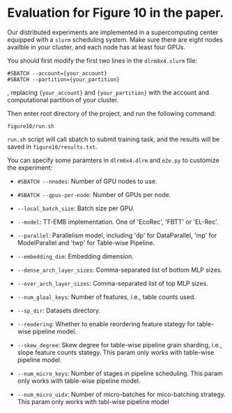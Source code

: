 # Evaluation for Figure 10 in the paper.

Our distributed experiments are implemented in a supercomputing center equipped with a `slurm` scheduling system.
Make sure there are eight nodes availble in your cluster, and each node has at least four GPUs.


You should first modify the first two lines in the `dlrm8x4.slurm` file:

```
#SBATCH --account={your_account}
#SBATCH --partition={your_partition}
```

, replacing `{your_account}` and `{your_partition}` with the account and computational partition of your cluster.

Then enter root directory of the project, and run the following command:

```
figure10/run.sh
```

`run.sh` script will call sbatch to submit training task, and the results will be saved in `figure10/results.txt`. 

You can specify some paramters in `dlrm8x4.dlrm` and `e2e.py` to customize the experiment:

+ `#SBATCH --nnodes`: Number of GPU nodes to use.

+ `#SBATCH --gpus-per-node`: Number of GPUs per node.

+ `--local_batch_size`: Batch size per GPU.

+ `--model`: TT-EMB implementation. One of 'EcoRec', 'FBTT' or 'EL-Rec'.

+ `--parallel`: Parallelism model, including 'dp' for DataParallel, 'mp' for ModelParallel and 'twp' for Table-wise Pipeline.

+ `--embedding_dim`: Embedding dimension.

+ `--dense_arch_layer_sizes`: Comma-separated list of bottom MLP sizes.

+ `--over_arch_layer_sizes`: Comma-separated list of top MLP sizes.

+ `--num_gloal_keys`: Number of features, i.e., table counts used.

+ `--sp_dir`: Datasets directory.

+ `--reodering`: Whether to enable reordering feature stategy for table-wise pipeline model. 

+ `--skew_degree`: Skew degree for table-wise pipeline grain sharding, i.e., slope feature counts stategy. This param only works with table-wise pipeline model.

+ `--num_micro_keys`: Number of stages in pipeline scheduling. This param only works with table-wise pipeline model.

+ `--num_micro_uidx`: Number of micro-batches for mico-batching strategy. This param only works with tabl-wise pipeline model


